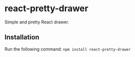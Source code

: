 # react-pretty-drawer
Simple and pretty React drawer.
## Installation
Run the following command:
`npm install react-pretty-drawer`